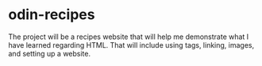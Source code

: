 # odin-recipes
The project will be a recipes website that will help me demonstrate what I have learned regarding HTML. That will include using tags, linking, images, and setting up a website. 
